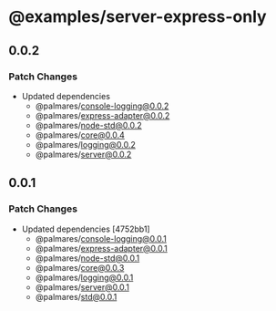# @examples/server-express-only

## 0.0.2

### Patch Changes

- Updated dependencies
  - @palmares/console-logging@0.0.2
  - @palmares/express-adapter@0.0.2
  - @palmares/node-std@0.0.2
  - @palmares/core@0.0.4
  - @palmares/logging@0.0.2
  - @palmares/server@0.0.2

## 0.0.1

### Patch Changes

- Updated dependencies [4752bb1]
  - @palmares/console-logging@0.0.1
  - @palmares/express-adapter@0.0.1
  - @palmares/node-std@0.0.1
  - @palmares/core@0.0.3
  - @palmares/logging@0.0.1
  - @palmares/server@0.0.1
  - @palmares/std@0.0.1
